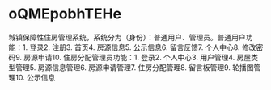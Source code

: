 # oQMEpobhTEHe
城镇保障性住房管理系统，系统分为（身份）：普通用户、管理员。普通用户功能：1. 登录2. 注册3. 首页4. 房源信息5. 公示信息6. 留言反馈7. 个人中心8. 修改密码9. 房源申请10. 住房分配管理员功能：1. 登录2. 个人中心3. 用户管理4. 房屋类型管理5. 房源信息管理6. 房源申请管理7. 住房分配管理8. 留言板管理9. 轮播图管理10. 公示信息 
